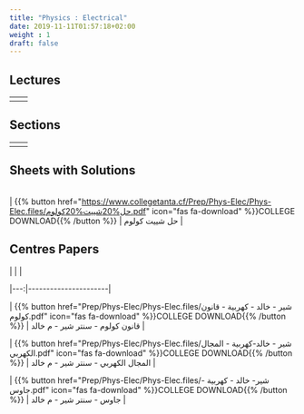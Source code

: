 ```yaml
---
title: "Physics : Electrical"
date: 2019-11-11T01:57:18+02:00
weight : 1
draft: false
---
```



## Lectures



|  | |
|---:|----------------------|
| || 


## Sections

|  | |
|---:|----------------------|
| || 

## Sheets with Solutions

|  | |
|---:|----------------------|

| {{% button href="https://www.collegetanta.cf/Prep/Phys-Elec/Phys-Elec.files/حل%20شييت%20كولوم.pdf" icon="fas fa-download" %}}COLLEGE DOWNLOAD{{% /button %}} | حل شييت كولوم    |



## Centres Papers 

|  | |

|---:|----------------------|

| {{% button href="Prep/Phys-Elec/Phys-Elec.files/شير - خالد - كهربية - قانون كولوم.pdf" icon="fas fa-download" %}}COLLEGE DOWNLOAD{{% /button %}} | قانون كولوم - سنتر شير - م خالد    |

| {{% button href="Prep/Phys-Elec/Phys-Elec.files/شير - خالد-كهربية - المجال الكهربي.pdf" icon="fas fa-download" %}}COLLEGE DOWNLOAD{{% /button %}} |  المجال الكهربي - سنتر شير - م خالد    |


| {{% button href="Prep/Phys-Elec/Phys-Elec.files/شير- خالد - كهربية -  جاوس.pdf" icon="fas fa-download" %}}COLLEGE DOWNLOAD{{% /button %}} |  جاوس - سنتر شير - م خالد    |



